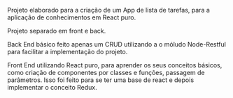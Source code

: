 Projeto elaborado para a criação de um App de lista de tarefas, para a aplicação de conhecimentos em React puro.

Projeto separado em front e back.

Back End básico feito apenas um CRUD utilizando a o móludo Node-Restful para facilitar a implementação do projeto.

Front End utilizando React puro, para aprender os seus conceitos básicos, como criação de componentes por classes e funções, passagem de parâmetros. Isso foi feito para se ter uma base de react e depois implementar o conceito Redux. 
